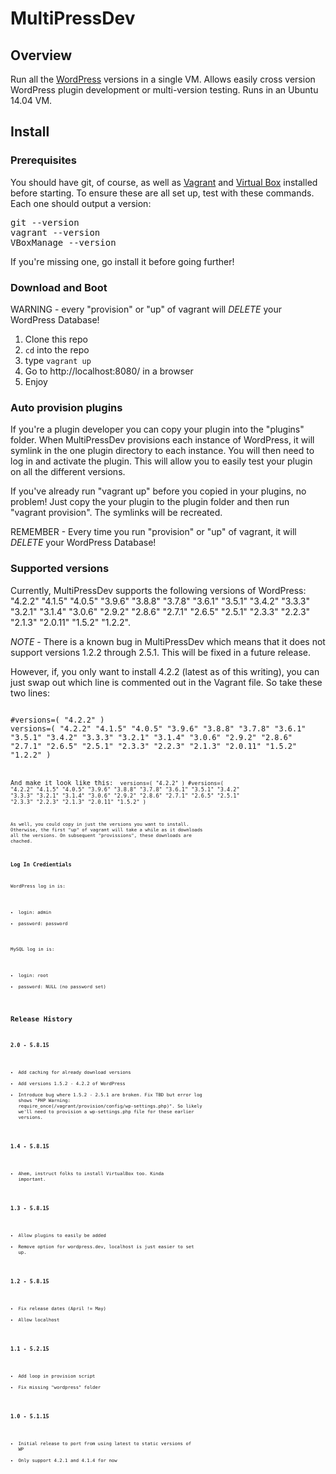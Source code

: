 # MultiPressDev

## Overview

Run all the [WordPress](https://wordpress.org) versions in a single
VM. Allows easily cross version WordPress plugin development or
multi-version testing.  Runs in an Ubuntu 14.04 VM.

## Install

### Prerequisites

You should have git, of course, as well as
[Vagrant](https://www.vagrantup.com/)  and [Virtual Box](https://www.virtualbox.org/) installed
before starting. To ensure these are all set up, test with these commands.  Each one
should output a version:

<pre>git --version
vagrant --version
VBoxManage --version</pre>

If you're missing one, go install it before going further!

### Download and Boot

WARNING - every "provision" or "up" of vagrant will *DELETE* your WordPress
Database!

1. Clone this repo
1. `cd` into the repo
1. type `vagrant up`
1. Go to http://localhost:8080/ in a browser
1. Enjoy

### Auto provision plugins

If you're a plugin developer you can copy your plugin into the "plugins" folder.  When
MultiPressDev provisions each instance of WordPress, it will symlink in the one plugin
directory to each instance.  You will then need to log in and activate the plugin.  This will
allow you to easily test your plugin on all the different versions.

If you've already run "vagrant up" before you copied in your plugins, no problem!  Just copy
the your plugin to the plugin folder and then run "vagrant provision".  The symlinks will
be recreated.

REMEMBER - Every time you run "provision" or "up" of vagrant, it will *DELETE* your
WordPress Database!

### Supported versions

Currently, MultiPressDev supports the following versions of WordPress: "4.2.2" "4.1.5" "4.0.5" "3.9.6" "3.8.8" "3.7.8" "3.6.1" "3.5.1" "3.4.2" "3.3.3" "3.2.1" "3.1.4" "3.0.6" "2.9.2" "2.8.6" "2.7.1" "2.6.5" "2.5.1" "2.3.3" "2.2.3" "2.1.3" "2.0.11" "1.5.2" "1.2.2".

*NOTE* - There is a known bug in MultiPressDev which means that it does not
support versions 1.2.2 through 2.5.1. This will be fixed in a future release.

However, if, you only want to install 4.2.2 (latest as of this writing), you can just
swap out which line is commented out in the Vagrant file.  So take these two lines:

<code>
#versions=( "4.2.2" )
versions=( "4.2.2" "4.1.5" "4.0.5" "3.9.6" "3.8.8" "3.7.8" "3.6.1" "3.5.1" "3.4.2" "3.3.3" "3.2.1" "3.1.4" "3.0.6" "2.9.2" "2.8.6" "2.7.1" "2.6.5" "2.5.1" "2.3.3" "2.2.3" "2.1.3" "2.0.11" "1.5.2" "1.2.2" )
<code>

And make it look like this:
<code>
versions=( "4.2.2" )
#versions=( "4.2.2" "4.1.5" "4.0.5" "3.9.6" "3.8.8" "3.7.8" "3.6.1" "3.5.1" "3.4.2" "3.3.3" "3.2.1" "3.1.4" "3.0.6" "2.9.2" "2.8.6" "2.7.1" "2.6.5" "2.5.1" "2.3.3" "2.2.3" "2.1.3" "2.0.11" "1.5.2"  )
<code>

As well, you could copy in just the versions you want to install. Otherwise,
the first "up" of vagrant will take a while as it downloads all the versions.  On subsequent
"provissions", these downloads are chached.

### Log In Credientials

WordPress log in is:
* login: admin
* password: password

MySQL log in is:
* login: root
* password: NULL (no password set)

## Release History

### 2.0 - 5.8.15
* Add caching for already download versions
* Add versions 1.5.2 - 4.2.2 of WordPress
* Introduce bug where 1.5.2  - 2.5.1 are broken. Fix TBD but error log shows "PHP Warning:  require_once(/vagrant/provision/config/wp-settings.php)".  So likely we'll need to provision a wp-settings.php file for
these earlier versions.

### 1.4 - 5.8.15
* Ahem, instruct folks to install VirtualBox too.  Kinda important.

### 1.3 - 5.8.15
* Allow plugins to easily be added
* Remove option for wordpress.dev, localhost is just easier to set up.

### 1.2 - 5.8.15
* Fix release dates (April != May)
* Allow localhost

### 1.1 - 5.2.15
* Add loop in provision script
* Fix missing "wordpress" folder

### 1.0 - 5.1.15
* Initial release to port from using latest to static versions of WP
* Only support 4.2.1 and 4.1.4 for now
